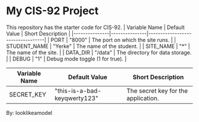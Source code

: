 # My CIS-92 Project 

This repository has the starter code for CIS-92. 
| Variable Name | Default Value | Short Description                |
|---------------|---------------|----------------------------------|
| PORT          | "8000"        | The port on which the site runs. |
| STUDENT_NAME  | "Yerke"       | The name of the student.         |
| SITE_NAME     | "*"           | The name of the site.            |
| DATA_DIR      | "/data"       | The directory for data storage.  |
| DEBUG         | "1"           | Debug mode toggle (1 for true).  |

| Variable Name | Default Value           | Short Description            |
|---------------|-------------------------|------------------------------|
| SECRET_KEY    | "this-is-a-bad-keyqwerty123" | The secret key for the application. |

By: looklikeamodel